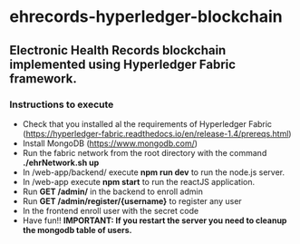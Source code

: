 # ehrecords-hyperledger-blockchain
## Electronic Health Records blockchain implemented using Hyperledger Fabric framework.

### Instructions to execute
* Check that you installed al the requirements of Hyperledger Fabric (https://hyperledger-fabric.readthedocs.io/en/release-1.4/prereqs.html)
* Install MongoDB (https://www.mongodb.com/)
* Run the fabric network from the root directory with the command **./ehrNetwork.sh up**
* In /web-app/backend/ execute **npm run dev** to run the node.js server.
* In /web-app execute **npm start** to run the reactJS application.
* Run **GET /admin/** in the backend to enroll admin
* Run **GET /admin/register/{username}** to register any user
* In the frontend enroll user with the secret code
* Have fun!!
**IMPORTANT: If you restart the server you need to cleanup the mongodb table of users.**
